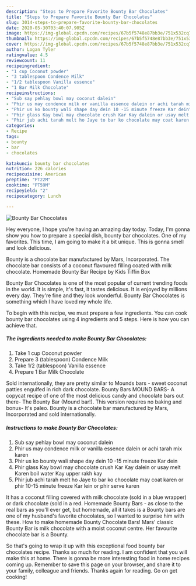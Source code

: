```yaml
---
description: "Steps to Prepare Favorite Bounty Bar Chocolates"
title: "Steps to Prepare Favorite Bounty Bar Chocolates"
slug: 3014-steps-to-prepare-favorite-bounty-bar-chocolates
date: 2020-05-30T03:40:07.905Z
image: https://img-global.cpcdn.com/recipes/67b5f5748e87bb3e/751x532cq70/bounty-bar-chocolates-recipe-main-photo.jpg
thumbnail: https://img-global.cpcdn.com/recipes/67b5f5748e87bb3e/751x532cq70/bounty-bar-chocolates-recipe-main-photo.jpg
cover: https://img-global.cpcdn.com/recipes/67b5f5748e87bb3e/751x532cq70/bounty-bar-chocolates-recipe-main-photo.jpg
author: Logan Tyler
ratingvalue: 4.5
reviewcount: 11
recipeingredient:
- "1 cup Coconut powder"
- "3 tablespoon Condence Milk"
- "1/2 tablespoon Vanilla essence"
- "1 Bar Milk Chocolate"
recipeinstructions:
- "Sub say pehlay bowl may coconut dalein"
- "Phir us may condence milk or vanilla essence dalein or achi tarah mix karen"
- "Phir us ko bounty wali shape day dein 10 -15 minute freeze Kar dein"
- "Phir glass Kay bowl may chocolate crush Kar Kay dalein or usay melt Karen boil water Kay upper rakh kay"
- "Phir jub achi tarah melt ho Jaye to bar ko chocolate may coat karen or phir 10-15 minute freeze Kar lein or phir serve karen"
categories:
- Recipe
tags:
- bounty
- bar
- chocolates

katakunci: bounty bar chocolates 
nutrition: 226 calories
recipecuisine: American
preptime: "PT22M"
cooktime: "PT59M"
recipeyield: "2"
recipecategory: Lunch

---
```



![Bounty Bar Chocolates](https://img-global.cpcdn.com/recipes/67b5f5748e87bb3e/751x532cq70/bounty-bar-chocolates-recipe-main-photo.jpg)

Hey everyone, I hope you're having an amazing day today. Today, I'm gonna show you how to prepare a special dish, bounty bar chocolates. One of my favorites. This time, I am going to make it a bit unique. This is gonna smell and look delicious.

Bounty is a chocolate bar manufactured by Mars, Incorporated. The chocolate bar consists of a coconut flavoured filling coated with milk chocolate. Homemade Bounty Bar Recipe by Kids Tiffin Box

Bounty Bar Chocolates is one of the most popular of current trending foods in the world. It is simple, it's fast, it tastes delicious. It is enjoyed by millions every day. They're fine and they look wonderful. Bounty Bar Chocolates is something which I have loved my whole life.


To begin with this recipe, we must prepare a few ingredients. You can cook bounty bar chocolates using 4 ingredients and 5 steps. Here is how you can achieve that.

<!--inarticleads1-->

##### The ingredients needed to make Bounty Bar Chocolates:

1. Take 1 cup Coconut powder
1. Prepare 3 (tablespoon) Condence Milk
1. Take 1/2 (tablespoon) Vanilla essence
1. Prepare 1 Bar Milk Chocolate


Sold internationally, they are pretty similar to Mounds bars - sweet coconut patties engulfed in rich dark chocolate. Bounty Bars MOUND BARS- A copycat recipe of one of the most delicious candy and chocolate bars out there- The Bounty Bar (Mound bar!). This version requires no baking and bonus- It&#39;s paleo. Bounty is a chocolate bar manufactured by Mars, Incorporated and sold internationally. 

<!--inarticleads2-->

##### Instructions to make Bounty Bar Chocolates:

1. Sub say pehlay bowl may coconut dalein
1. Phir us may condence milk or vanilla essence dalein or achi tarah mix karen
1. Phir us ko bounty wali shape day dein 10 -15 minute freeze Kar dein
1. Phir glass Kay bowl may chocolate crush Kar Kay dalein or usay melt Karen boil water Kay upper rakh kay
1. Phir jub achi tarah melt ho Jaye to bar ko chocolate may coat karen or phir 10-15 minute freeze Kar lein or phir serve karen


It has a coconut filling covered with milk chocolate (sold in a blue wrapper) or dark chocolate (sold in a red. Homemade Bounty Bars - as close to the real bars as you&#39;ll ever get, but homemade, all it takes is a Bounty bars are one of my husband&#39;s favorite chocolates, so I wanted to surprise him with these. How to make homemade Bounty Chocolate Bars! Mars&#39; classic Bounty Bar is milk chocolate with a moist coconut centre. Her favourite chocolate bar is a Bounty. 

So that's going to wrap it up with this exceptional food bounty bar chocolates recipe. Thanks so much for reading. I am confident that you will make this at home. There is gonna be more interesting food in home recipes coming up. Remember to save this page on your browser, and share it to your family, colleague and friends. Thanks again for reading. Go on get cooking!
